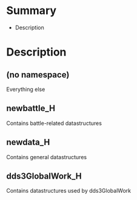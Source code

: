 # Summary
- Description 

# Description
## (no namespace)
Everything else
## newbattle_H
Contains battle-related datastructures
## newdata_H
Contains general datastructures
## dds3GlobalWork_H
Contains datastructures used by dds3GlobalWork
